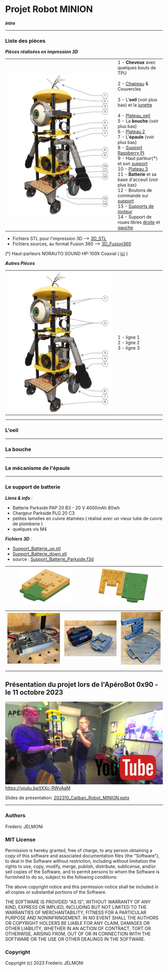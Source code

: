 # Projet Robot MINION
***intro***

---
### Liste des pièces
***Pièces réalisées en impression 3D***

<table  width="100%"><tbody>
<tr>
   <td width="70%"><img src="docs/Part_List-3D.png"></td>
   <td align="left">
   1 - <strong>Cheveux</strong> avec quelques bouts de TPU<br><br>
   2 - <a href="3D_STL/Chapeau.stl">Chapeau</a> & Couvercles<br><br>
   3 - L'<strong>oeil</strong> (voir plus bas) et la <a href="3D_STL/Lunette.stl">lunette</a><br><br>
   4 - <a href="3D_STL/Plateau_oeil_v2.stl">Plateau_oeil</a><br>
   5 - La <strong>bouche</strong> (voir plus bas)<br>
   6 - <a href="3D_STL/Plateau_2.stl">Plateau 2</a><br>
   7 - L'<strong>épaule</strong> (voir plus bas)<br>
   8 - <a href="3D_STL/Support_RPI.stl">Support Raspberry PI</a><br>
   9 - Haut parleur(*) et son <a href="3D_STL/HP_box.stl">support</a><br>
   10 - <a href="3D_STL/Plateau_3.stl">Plateau 3</a><br>
   11 - <strong>Batterie</strong> et sa base d'acceuil (voir plus bas)<br>
   12 - Boutons de commande sur <a href="3D_STL/Power_button.stl">support</a> <br>
   13 - <a href="3D_STL/Support_D37.stl">Supports de moteur</a><br>
   14 - Support de roues libres <a href="3D_STL/Support_Roue_Libre_R.stl">droite</a> et  <a href="3D_STL/Support_Roue_Libre_L.stl">gauche</a><br>

   </td>
 </tr>
</tbody></table>

- Fichiers STL pour l'impression 3D --> [3D_STL](3D_STL)
- Fichiers sources, au format Fusion 360 --> [3D_Fusion360](3D_Fusion360)


(*) Haut-parleurs NORAUTO SOUND HP-100X Coaxial ( <a href="https://www.norauto.fr/p/haut-parleurs-norauto-sound-hp-100x-coaxial-2166455.html">ici</a> )



***Autres Pièces***
<table  width="100%"><tbody>
<tr>
   <td width="70%"><img src="docs/Part_List-Other.png"></td>
   <td align="left">
   1 - ligne 1<br>
   2 - ligne 2<br>
   3 - ligne 3<br>

   </td>
 </tr>
</tbody></table>



---

### L'oeil
---
### La bouche
---
### Le mécanisme de l'épaule

---
### Le support de batterie
***Liens & info*** :
- Batterie Parkside PAP 20 B3 - 20 V 4000mAh 80wh
- Chargeur Parkside PLG 20 C3
- petites lamelles en cuivre étamées ( réalisé avec un vieux tube de cuivre de plomberie )
- quelques vis M4

***Fichiers 3D*** :
- [Support_Batterie_up.stl](3D_STL/Support_Batterie_up.stl)
- [Support_Batterie_down.stl](3D_STL/Support_Batterie_down.stl)
- source : [Support_Batterie_Parkside.f3d](3D_Fusion360/)


| <a href="img/Support_Batterie_1.JPG"><img src="img/Support_Batterie_1.JPG" width="70%"></a>|<a href="img/Support_Batterie_2.JPG"><img src="img/Support_Batterie_2.JPG" width="70%" ></a>|
|-----|-----|

| <a href="Support_Batteie_1.JPG"><img src="photos/Support_Bat_1.JPG" width="100%"></a> | <a href="Support_Batteie_2.JPG"><img src="photos/Support_Bat_2.JPG" width="100%"></a> | <a href="Support_Batteie_3.JPG"><img src="photos/Support_Bat_3.JPG" width="100%"></a> |
|-----|-----|-----|



---
## Présentation du projet lors de l'ApéroBot 0x90 - le 11 octobre 2023
<a href="https://youtu.be/tXXc-RWyAaM"><img src="photos/Aperobot_0x90.JPG"  width="600" target="_blank"></a><br>
https://youtu.be/tXXc-RWyAaM

Slides de présentation: [202310_Caliban_Robot_MINION.pptx](docs/202310_Caliban_Robot_MINION.pptx)

---
### Authors
Frederic JELMONI

### MIT License
Permission is hereby granted, free of charge, to any person obtaining a copy
of this software and associated documentation files (the "Software"), to deal
in the Software without restriction, including without limitation the rights
to use, copy, modify, merge, publish, distribute, sublicense, and/or sell
copies of the Software, and to permit persons to whom the Software is
furnished to do so, subject to the following conditions:

The above copyright notice and this permission notice shall be included in all
copies or substantial portions of the Software.

THE SOFTWARE IS PROVIDED "AS IS", WITHOUT WARRANTY OF ANY KIND, EXPRESS OR
IMPLIED, INCLUDING BUT NOT LIMITED TO THE WARRANTIES OF MERCHANTABILITY,
FITNESS FOR A PARTICULAR PURPOSE AND NONINFRINGEMENT. IN NO EVENT SHALL THE
AUTHORS OR COPYRIGHT HOLDERS BE LIABLE FOR ANY CLAIM, DAMAGES OR OTHER
LIABILITY, WHETHER IN AN ACTION OF CONTRACT, TORT OR OTHERWISE, ARISING FROM,
OUT OF OR IN CONNECTION WITH THE SOFTWARE OR THE USE OR OTHER DEALINGS IN THE
SOFTWARE.

### Copyright
Copyright (c) 2023 Frederic JELMONI
